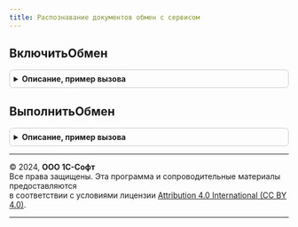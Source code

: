 ```yaml
---
title: Распознавание документов обмен с сервисом
---
```



## ВключитьОбмен
<details style="margin: 1em 0; padding: 0.5em; border: 1px solid #ccc; border-radius: 6px;">

<summary style="font-weight: bold; cursor: pointer;">Описание, пример вызова</summary>

```bsl

Процедура ВключитьОбмен() Экспорт
```

Пример вызова
```bsl
РаспознаваниеДокументовОбменССервисом.ВключитьОбмен() 
```
</details>

## ВыполнитьОбмен
<details style="margin: 1em 0; padding: 0.5em; border: 1px solid #ccc; border-radius: 6px;">

<summary style="font-weight: bold; cursor: pointer;">Описание, пример вызова</summary>

```bsl

Процедура ВыполнитьОбмен() Экспорт
```

Пример вызова
```bsl
РаспознаваниеДокументовОбменССервисом.ВыполнитьОбмен() 
```
</details>

---

© 2024, **ООО 1С-Софт**  
Все права защищены. Эта программа и сопроводительные материалы предоставляются  
в соответствии с условиями лицензии [Attribution 4.0 International (CC BY 4.0)](https://creativecommons.org/licenses/by/4.0/legalcode).

---
